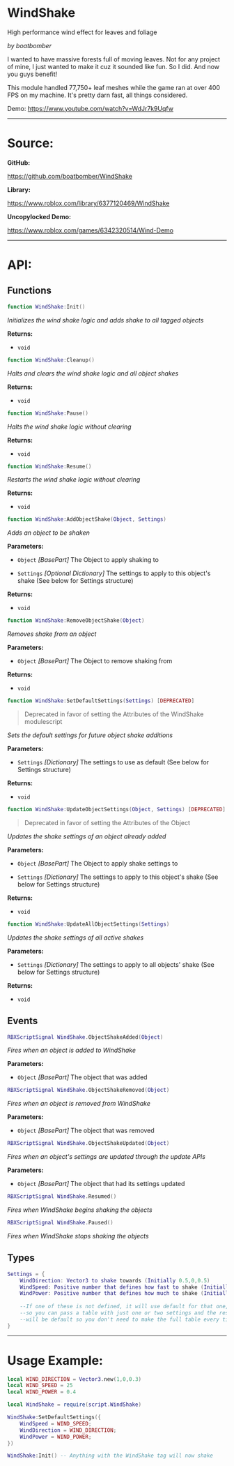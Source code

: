 # WindShake

High performance wind effect for leaves and foliage

*by boatbomber*

I wanted to have massive forests full of moving leaves. Not for any project of mine, I just wanted to make it cuz it sounded like fun. So I did. And now you guys benefit!

This module handled 77,750+ leaf meshes while the game ran at over 400 FPS on my machine. It's pretty darn fast, all things considered.

Demo:
https://www.youtube.com/watch?v=WdJr7k9Uqfw

-----

# Source:

**GitHub:**

https://github.com/boatbomber/WindShake

**Library:**

https://www.roblox.com/library/6377120469/WindShake

**Uncopylocked Demo:**

https://www.roblox.com/games/6342320514/Wind-Demo

-----

# API:

## Functions

```Lua
function WindShake:Init()
```
*Initializes the wind shake logic and adds shake to all tagged objects*

**Returns:**  
* `void`

```Lua
function WindShake:Cleanup()
```
*Halts and clears the wind shake logic and all object shakes*

**Returns:**  
* `void`

```Lua
function WindShake:Pause()
```
*Halts the wind shake logic without clearing*

**Returns:**  
* `void`

```Lua
function WindShake:Resume()
```
*Restarts the wind shake logic without clearing*

**Returns:**  
* `void`

```Lua
function WindShake:AddObjectShake(Object, Settings)
```
*Adds an object to be shaken*

**Parameters:**
- `Object` *[BasePart]*
The Object to apply shaking to

- `Settings` *[Optional Dictionary]*
The settings to apply to this object's shake (See below for Settings structure)

**Returns:**  
* `void`

```Lua
function WindShake:RemoveObjectShake(Object)
```
*Removes shake from an object*

**Parameters:**
- `Object` *[BasePart]*
The Object to remove shaking from

**Returns:**  
* `void`

```Lua
function WindShake:SetDefaultSettings(Settings) [DEPRECATED]
```
> Deprecated in favor of setting the Attributes of the WindShake modulescript

*Sets the default settings for future object shake additions*


**Parameters:**

- `Settings` *[Dictionary]*
The settings to use as default (See below for Settings structure)

**Returns:**  
* `void`

```Lua
function WindShake:UpdateObjectSettings(Object, Settings) [DEPRECATED]
```
> Deprecated in favor of setting the Attributes of the Object

*Updates the shake settings of an object already added*

**Parameters:**
- `Object` *[BasePart]*
The Object to apply shake settings to

- `Settings` *[Dictionary]*
The settings to apply to this object's shake (See below for Settings structure)

**Returns:**  
* `void`

```Lua
function WindShake:UpdateAllObjectSettings(Settings)
```
*Updates the shake settings of all active shakes*

**Parameters:**

- `Settings` *[Dictionary]*
The settings to apply to all objects' shake (See below for Settings structure)

**Returns:**  
* `void`

## Events

```Lua
RBXScriptSignal WindShake.ObjectShakeAdded(Object)
```
*Fires when an object is added to WindShake*

**Parameters:**

- `Object` *[BasePart]*
The object that was added

```Lua
RBXScriptSignal WindShake.ObjectShakeRemoved(Object)
```
*Fires when an object is removed from WindShake*

**Parameters:**

- `Object` *[BasePart]*
The object that was removed

```Lua
RBXScriptSignal WindShake.ObjectShakeUpdated(Object)
```
*Fires when an object's settings are updated through the update APIs*

**Parameters:**

- `Object` *[BasePart]*
The object that had its settings updated

```Lua
RBXScriptSignal WindShake.Resumed()
```
*Fires when WindShake begins shaking the objects*

```Lua
RBXScriptSignal WindShake.Paused()
```
*Fires when WindShake stops shaking the objects*

## Types

```Lua
Settings = {
    WindDirection: Vector3 to shake towards (Initially 0.5,0,0.5)
    WindSpeed: Positive number that defines how fast to shake (Initially 20)
    WindPower: Positive number that defines how much to shake (Initially 0.5)
 
    --If one of these is not defined, it will use default for that one,
    --so you can pass a table with just one or two settings and the rest
    --will be default so you don't need to make the full table every time.
}
```

-----

# Usage Example:

```Lua
local WIND_DIRECTION = Vector3.new(1,0,0.3)
local WIND_SPEED = 25
local WIND_POWER = 0.4

local WindShake = require(script.WindShake)

WindShake:SetDefaultSettings({
	WindSpeed = WIND_SPEED;
	WindDirection = WIND_DIRECTION;
	WindPower = WIND_POWER;
})

WindShake:Init() -- Anything with the WindShake tag will now shake

```
